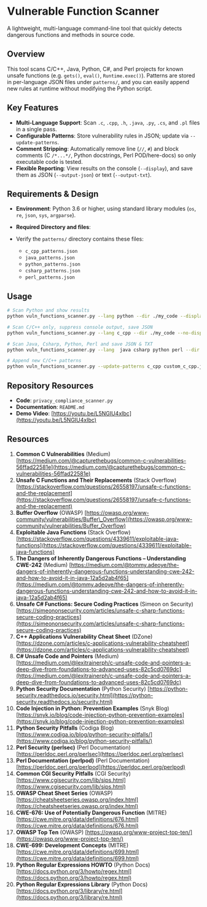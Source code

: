 # Vulnerable Function Scanner

A lightweight, multi-language command-line tool that quickly detects dangerous functions and methods in source code.

## Overview

This tool scans C/C++, Java, Python, C#, and Perl projects for known unsafe functions (e.g. `gets()`, `eval()`, `Runtime.exec()`). Patterns are stored in per-language JSON files under `patterns/`, and you can easily append new rules at runtime without modifying the Python script.

## Key Features

* **Multi-Language Support**: Scan `.c`, `.cpp`, `.h`, `.java`, `.py`, `.cs`, and `.pl` files in a single pass.
* **Configurable Patterns**: Store vulnerability rules in JSON; update via `--update-patterns`.
* **Comment Stripping**: Automatically remove line (`//`, `#`) and block comments (C `/*...*/`, Python docstrings, Perl POD/here-docs) so only executable code is tested.
* **Flexible Reporting**: View results on the console (`--display`), and save them as JSON (`--output-json`) or text (`--output-txt`).

## Requirements & Design
* **Environment**: Python 3.6 or higher, using standard library modules (`os`, `re`, `json`, `sys`, `argparse`).
* **Required Directory and files**:
* Verify the `patterns/` directory contains these files:

   * `c_cpp_patterns.json`
   * `java_patterns.json`
   * `python_patterns.json`
   * `csharp_patterns.json`
   * `perl_patterns.json`

## Usage

```bash
# Scan Python and show results
python vuln_functions_scanner.py --lang python --dir ./my_code --display

# Scan C/C++ only, suppress console output, save JSON
python vuln_functions_scanner.py --lang c_cpp --dir ./my_code --no-display --output-json c_cpp_findings.json

# Scan Java, Csharp, Python, Perl and save JSON & TXT
python vuln_functions_scanner.py --lang  java csharp python perl --dir ./my_code --display --output-json findings.json --output-txt findings.txt

# Append new C/C++ patterns
python vuln_functions_scanner.py --update-patterns c_cpp custom_c_cpp.json
```

## Repository Resources

* **Code**: `privacy_compliance_scanner.py`
* **Documentation**: `README.md`
* **Demo Video**: [https://youtu.be/L5NGIU4xIbc](https://youtu.be/L5NGIU4xIbc)

## Resources

1. **Common C Vulnerabilities** (Medium)
   [https://medium.com/@capturethebugs/common-c-vulnerabilities-56ffad22581e](https://medium.com/@capturethebugs/common-c-vulnerabilities-56ffad22581e)
2. **Unsafe C Functions and Their Replacements** (Stack Overflow)
   [https://stackoverflow.com/questions/26558197/unsafe-c-functions-and-the-replacement](https://stackoverflow.com/questions/26558197/unsafe-c-functions-and-the-replacement)
3. **Buffer Overflow** (OWASP)
   [https://owasp.org/www-community/vulnerabilities/Buffer\_Overflow](https://owasp.org/www-community/vulnerabilities/Buffer_Overflow)
4. **Exploitable Java Functions** (Stack Overflow)
   [https://stackoverflow.com/questions/4339611/exploitable-java-functions](https://stackoverflow.com/questions/4339611/exploitable-java-functions)
5. **The Dangers of Inherently Dangerous Functions – Understanding CWE-242** (Medium)
   [https://medium.com/@tommy.adeoye/the-dangers-of-inherently-dangerous-functions-understanding-cwe-242-and-how-to-avoid-it-in-java-12a5d2ab4f65](https://medium.com/@tommy.adeoye/the-dangers-of-inherently-dangerous-functions-understanding-cwe-242-and-how-to-avoid-it-in-java-12a5d2ab4f65)
6. **Unsafe C# Functions: Secure Coding Practices** (Simeon on Security)
   [https://simeononsecurity.com/articles/unsafe-c-sharp-functions-secure-coding-practices](https://simeononsecurity.com/articles/unsafe-c-sharp-functions-secure-coding-practices)
7. **C++ Applications Vulnerability Cheat Sheet** (DZone)
   [https://dzone.com/articles/c-applications-vulnerability-cheatsheet](https://dzone.com/articles/c-applications-vulnerability-cheatsheet)
8. **C# Unsafe Code and Pointers** (Medium)
   [https://medium.com/@lexitrainerph/c-unsafe-code-and-pointers-a-deep-dive-from-foundations-to-advanced-uses-82c5cd0769dc](https://medium.com/@lexitrainerph/c-unsafe-code-and-pointers-a-deep-dive-from-foundations-to-advanced-uses-82c5cd0769dc)
9. **Python Security Documentation** (Python Security)
   [https://python-security.readthedocs.io/security.html](https://python-security.readthedocs.io/security.html)
10. **Code Injection in Python: Prevention Examples** (Snyk Blog)
    [https://snyk.io/blog/code-injection-python-prevention-examples](https://snyk.io/blog/code-injection-python-prevention-examples)
11. **Python Security Pitfalls** (Codiga Blog)
    [https://www.codiga.io/blog/python-security-pitfalls/](https://www.codiga.io/blog/python-security-pitfalls/)
12. **Perl Security (perlsec)** (Perl Documentation)
    [https://perldoc.perl.org/perlsec](https://perldoc.perl.org/perlsec)
13. **Perl Documentation (perlpod)** (Perl Documentation)
    [https://perldoc.perl.org/perlpod](https://perldoc.perl.org/perlpod)
14. **Common CGI Security Pitfalls** (CGI Security)
    [https://www.cgisecurity.com/lib/sips.html](https://www.cgisecurity.com/lib/sips.html)
15. **OWASP Cheat Sheet Series** (OWASP)
    [https://cheatsheetseries.owasp.org/index.html](https://cheatsheetseries.owasp.org/index.html)
16. **CWE-676: Use of Potentially Dangerous Function** (MITRE)
    [https://cwe.mitre.org/data/definitions/676.html](https://cwe.mitre.org/data/definitions/676.html)
17. **OWASP Top Ten** (OWASP)
    [https://owasp.org/www-project-top-ten/](https://owasp.org/www-project-top-ten/)
18. **CWE-699: Development Concepts** (MITRE)
    [https://cwe.mitre.org/data/definitions/699.html](https://cwe.mitre.org/data/definitions/699.html)
19. **Python Regular Expressions HOWTO** (Python Docs)
    [https://docs.python.org/3/howto/regex.html](https://docs.python.org/3/howto/regex.html)
20. **Python Regular Expressions Library** (Python Docs)
    [https://docs.python.org/3/library/re.html](https://docs.python.org/3/library/re.html)
